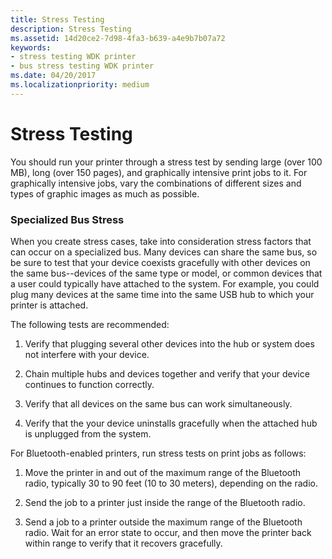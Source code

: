 ```yaml
---
title: Stress Testing
description: Stress Testing
ms.assetid: 14d20ce2-7d98-4fa3-b639-a4e9b7b07a72
keywords:
- stress testing WDK printer
- bus stress testing WDK printer
ms.date: 04/20/2017
ms.localizationpriority: medium
---
```


# Stress Testing


You should run your printer through a stress test by sending large (over 100 MB), long (over 150 pages), and graphically intensive print jobs to it. For graphically intensive jobs, vary the combinations of different sizes and types of graphic images as much as possible.

### Specialized Bus Stress

When you create stress cases, take into consideration stress factors that can occur on a specialized bus. Many devices can share the same bus, so be sure to test that your device coexists gracefully with other devices on the same bus--devices of the same type or model, or common devices that a user could typically have attached to the system. For example, you could plug many devices at the same time into the same USB hub to which your printer is attached.

The following tests are recommended:

1.  Verify that plugging several other devices into the hub or system does not interfere with your device.

2.  Chain multiple hubs and devices together and verify that your device continues to function correctly.

3.  Verify that all devices on the same bus can work simultaneously.

4.  Verify that the your device uninstalls gracefully when the attached hub is unplugged from the system.

For Bluetooth-enabled printers, run stress tests on print jobs as follows:

1.  Move the printer in and out of the maximum range of the Bluetooth radio, typically 30 to 90 feet (10 to 30 meters), depending on the radio.

2.  Send the job to a printer just inside the range of the Bluetooth radio.

3.  Send a job to a printer outside the maximum range of the Bluetooth radio. Wait for an error state to occur, and then move the printer back within range to verify that it recovers gracefully.

 

 




